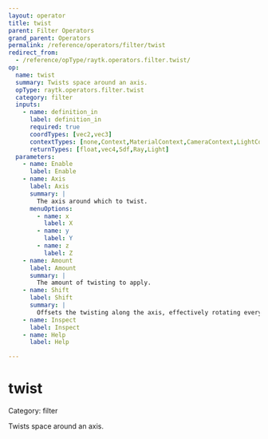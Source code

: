 ```yaml
---
layout: operator
title: twist
parent: Filter Operators
grand_parent: Operators
permalink: /reference/operators/filter/twist
redirect_from:
  - /reference/opType/raytk.operators.filter.twist/
op:
  name: twist
  summary: Twists space around an axis.
  opType: raytk.operators.filter.twist
  category: filter
  inputs:
    - name: definition_in
      label: definition_in
      required: true
      coordTypes: [vec2,vec3]
      contextTypes: [none,Context,MaterialContext,CameraContext,LightContext,RayContext]
      returnTypes: [float,vec4,Sdf,Ray,Light]
  parameters:
    - name: Enable
      label: Enable
    - name: Axis
      label: Axis
      summary: |
        The axis around which to twist.
      menuOptions:
        - name: x
          label: X
        - name: y
          label: Y
        - name: z
          label: Z
    - name: Amount
      label: Amount
      summary: |
        The amount of twisting to apply.
    - name: Shift
      label: Shift
      summary: |
        Offsets the twisting along the axis, effectively rotating everything equally around it.
    - name: Inspect
      label: Inspect
    - name: Help
      label: Help

---
```


# twist

Category: filter



Twists space around an axis.